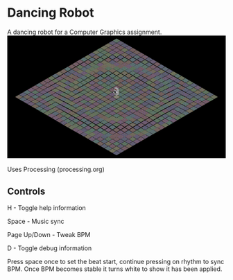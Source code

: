 # Dancing Robot
A dancing robot for a Computer Graphics assignment.
![The robot in action](dance.gif)

Uses Processing (processing.org)

## Controls

H - Toggle help information

Space - Music sync

Page Up/Down - Tweak BPM

D - Toggle debug information


Press space once to set the beat start, continue pressing on rhythm to sync BPM.
Once BPM becomes stable it turns white to show it has been applied.
